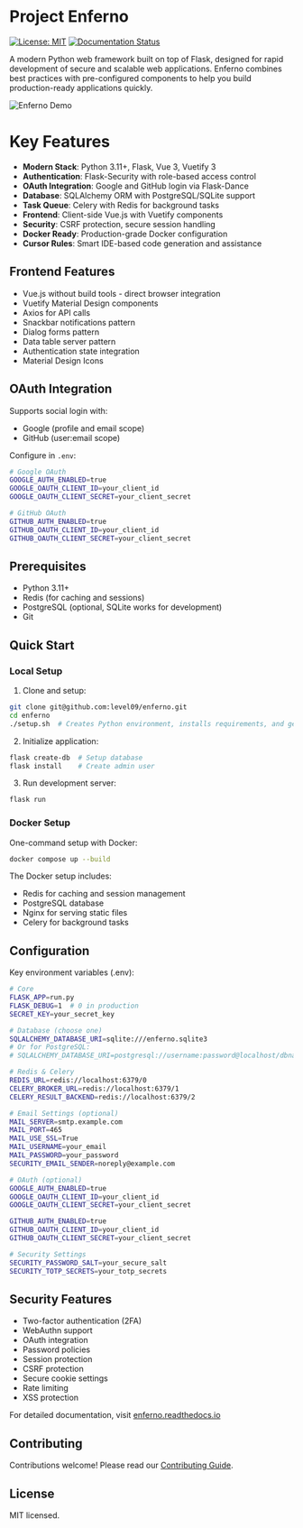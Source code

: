Project Enferno
=================

[![License: MIT](https://img.shields.io/badge/License-MIT-yellow.svg)](https://opensource.org/licenses/MIT)
[![Documentation Status](https://readthedocs.org/projects/enferno/badge/?version=latest)](https://enferno.readthedocs.io/en/latest/?badge=latest)

A modern Python web framework built on top of Flask, designed for rapid development of secure and scalable web applications. Enferno combines best practices with pre-configured components to help you build production-ready applications quickly.

![Enferno Demo](https://github.com/level09/enferno/blob/master/docs/enferno-hero.gif)

Key Features
===========
- **Modern Stack**: Python 3.11+, Flask, Vue 3, Vuetify 3
- **Authentication**: Flask-Security with role-based access control
- **OAuth Integration**: Google and GitHub login via Flask-Dance
- **Database**: SQLAlchemy ORM with PostgreSQL/SQLite support
- **Task Queue**: Celery with Redis for background tasks
- **Frontend**: Client-side Vue.js with Vuetify components
- **Security**: CSRF protection, secure session handling
- **Docker Ready**: Production-grade Docker configuration
- **Cursor Rules**: Smart IDE-based code generation and assistance

Frontend Features
---------------
- Vue.js without build tools - direct browser integration
- Vuetify Material Design components
- Axios for API calls
- Snackbar notifications pattern
- Dialog forms pattern
- Data table server pattern
- Authentication state integration
- Material Design Icons

OAuth Integration
---------------
Supports social login with:
- Google (profile and email scope)
- GitHub (user:email scope)

Configure in `.env`:
```bash
# Google OAuth
GOOGLE_AUTH_ENABLED=true
GOOGLE_OAUTH_CLIENT_ID=your_client_id
GOOGLE_OAUTH_CLIENT_SECRET=your_client_secret

# GitHub OAuth
GITHUB_AUTH_ENABLED=true
GITHUB_OAUTH_CLIENT_ID=your_client_id
GITHUB_OAUTH_CLIENT_SECRET=your_client_secret
```

Prerequisites
------------
- Python 3.11+
- Redis (for caching and sessions)
- PostgreSQL (optional, SQLite works for development)
- Git

Quick Start
----------

### Local Setup

1. Clone and setup:
```bash
git clone git@github.com:level09/enferno.git
cd enferno
./setup.sh  # Creates Python environment, installs requirements, and generates secure .env
```

2. Initialize application:
```bash
flask create-db  # Setup database
flask install    # Create admin user
```

3. Run development server:
```bash
flask run
```

### Docker Setup

One-command setup with Docker:
```bash
docker compose up --build
```

The Docker setup includes:
- Redis for caching and session management
- PostgreSQL database
- Nginx for serving static files
- Celery for background tasks

Configuration
------------

Key environment variables (.env):

```bash
# Core
FLASK_APP=run.py
FLASK_DEBUG=1  # 0 in production
SECRET_KEY=your_secret_key

# Database (choose one)
SQLALCHEMY_DATABASE_URI=sqlite:///enferno.sqlite3
# Or for PostgreSQL:
# SQLALCHEMY_DATABASE_URI=postgresql://username:password@localhost/dbname

# Redis & Celery
REDIS_URL=redis://localhost:6379/0
CELERY_BROKER_URL=redis://localhost:6379/1
CELERY_RESULT_BACKEND=redis://localhost:6379/2

# Email Settings (optional)
MAIL_SERVER=smtp.example.com
MAIL_PORT=465
MAIL_USE_SSL=True
MAIL_USERNAME=your_email
MAIL_PASSWORD=your_password
SECURITY_EMAIL_SENDER=noreply@example.com

# OAuth (optional)
GOOGLE_AUTH_ENABLED=true
GOOGLE_OAUTH_CLIENT_ID=your_client_id
GOOGLE_OAUTH_CLIENT_SECRET=your_client_secret

GITHUB_AUTH_ENABLED=true
GITHUB_OAUTH_CLIENT_ID=your_client_id
GITHUB_OAUTH_CLIENT_SECRET=your_client_secret

# Security Settings
SECURITY_PASSWORD_SALT=your_secure_salt
SECURITY_TOTP_SECRETS=your_totp_secrets
```

Security Features
---------------
- Two-factor authentication (2FA)
- WebAuthn support
- OAuth integration
- Password policies
- Session protection
- CSRF protection
- Secure cookie settings
- Rate limiting
- XSS protection

For detailed documentation, visit [enferno.readthedocs.io](https://enferno.readthedocs.io)

Contributing
-----------
Contributions welcome! Please read our [Contributing Guide](CONTRIBUTING.md).

License
-------
MIT licensed.
